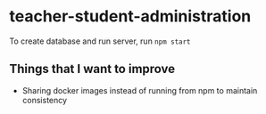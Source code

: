 # teacher-student-administration

To create database and run server, run `npm start`

## Things that I want to improve
- Sharing docker images instead of running from npm to maintain consistency
